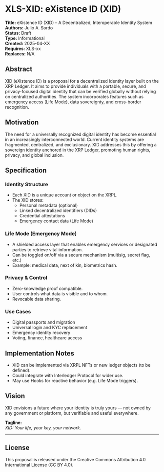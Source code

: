 # XLS-XID: eXistence ID (XID)

**Title:** eXistence ID (XID) – A Decentralized, Interoperable Identity System  
**Authors:** Julio A. Sordo  
**Status:** Draft  
**Type:** Informational  
**Created:** 2025-04-XX  
**Requires:** XLS-xx  
**Replaces:** N/A  

## Abstract

XID (eXistence ID) is a proposal for a decentralized identity layer built on the XRP Ledger. It aims to provide individuals with a portable, secure, and privacy-focused digital identity that can be verified globally without relying on centralized authorities. The system incorporates features such as emergency access (Life Mode), data sovereignty, and cross-border recognition.

## Motivation

The need for a universally recognized digital identity has become essential in an increasingly interconnected world. Current identity systems are fragmented, centralized, and exclusionary. XID addresses this by offering a sovereign identity anchored in the XRP Ledger, promoting human rights, privacy, and global inclusion.

## Specification

### Identity Structure

- Each XID is a unique account or object on the XRPL.
- The XID stores:
  - Personal metadata (optional)
  - Linked decentralized identifiers (DIDs)
  - Credential attestations
  - Emergency contact data (Life Mode)

### Life Mode (Emergency Mode)

- A shielded access layer that enables emergency services or designated parties to retrieve vital information.
- Can be toggled on/off via a secure mechanism (multisig, secret flag, etc.)
- Example: medical data, next of kin, biometrics hash.

### Privacy & Control

- Zero-knowledge proof compatible.
- User controls what data is visible and to whom.
- Revocable data sharing.

### Use Cases

- Digital passports and migration
- Universal login and KYC replacement
- Emergency identity recovery
- Voting, finance, healthcare access

## Implementation Notes

- XID can be implemented via XRPL NFTs or new ledger objects (to be defined).
- Could integrate with Interledger Protocol for wider use.
- May use Hooks for reactive behavior (e.g. Life Mode triggers).

## Vision

XID envisions a future where your identity is truly yours — not owned by any government or platform, but verifiable and useful everywhere.

**Tagline:**  
*XID: Your life, your key, your network.*

---

## License

This proposal is released under the Creative Commons Attribution 4.0 International License (CC BY 4.0).